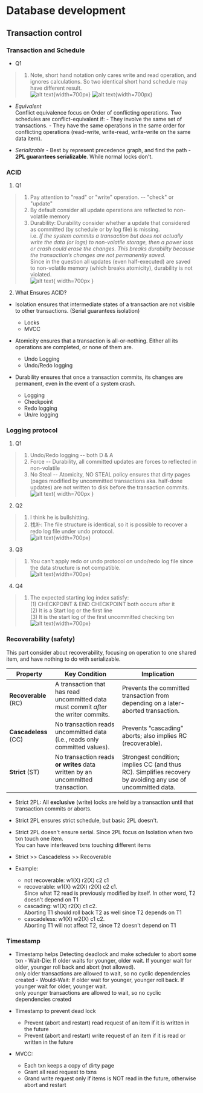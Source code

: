 # Database development


## Transaction control

### Transaction and Schedule

- Q1
> 1. Note, short hand notation only cares write and read operation, and ignores calculations. So two identical short hand schedule may have different result.  
![alt text](image-4.png){width=700px}
![alt text](image-5.png){width=700px}


- *Equivalent*  
Conflict equivalence focus on Order of conflicting operations. Two schedules are conflict-equivalent if:
      - They involve the same set of transactions.
      - They have the same operations in the same order for conflicting operations (read-write, write-read, write-write on the same data item).

- *Serializable*
      - Best by represent precedence graph, and find the path
      - **2PL guarantees serializable**. While normal locks don't.

### ACID
1. Q1
> 1. Pay attention to "read" or "write" operation. -- "check" or "update" 
> 2. By default consider all update operations are reflected to non-volatile memory 
> 3. Durability: Durability consider whether a update that considered as committed (by schedule or by log file) is missing.  
> i.e. *If the system commits a transaction but does not actually write the data (or logs) to non-volatile storage, then a power loss or crash could erase the changes. This breaks durability because the transaction’s changes are not permanently saved.*   
> Since in the question all updates (even half-executed) are saved to non-volatile memory (which breaks atomicity), durability is not violated.  
![alt text](image.png){ width=700px }

2. What Ensures ACID? 
- Isolation ensures that intermediate states of a transaction are not visible to other transactions. (Serial guarantees isolation)
    - Locks
    - MVCC

- Atomicity ensures that a transaction is all-or-nothing. Either all its operations are completed, or none of them are.
    - Undo Logging
    - Undo/Redo logging

- Durability ensures that once a transaction commits, its changes are permanent, even in the event of a system crash.
    - Logging
    - Checkpoint
    - Redo logging
    - Un/re logging

### Logging protocol

1. Q1
> 1. Undo/Redo logging -- both D & A 
> 2. Force -- Durability, all committed updates are forces to reflected in non-volatile
> 3. No Steal -- Atomicity, NO STEAL policy ensures that dirty pages (pages modified by uncommitted transactions aka. half-done updates) are not written to disk before the transaction commits.  
![alt text](image-1.png){ width=700px }

2. Q2
> 1. I think he is bullshitting.
> 2. 找补: The file structure is identical, so it is possible to recover a redo log file under undo protocol.  
![alt text](image-2.png){width=700px}

3. Q3
> 1. You can't apply redo or undo protocol on undo/redo log file since the data structure is not compatible.  
![alt text](image-3.png){width=700px}

4. Q4
> 1. The expected starting log index satisfy:  
> (1) CHECKPOINT & END CHECKPOINT both occurs after it  
> (2) It is a Start log or the first line  
> (3) It is the start log of the first uncommitted checking txn
![alt text](image-6.png){width=700px}


### Recoverability (safety)
This part consider about recoverability, focusing on operation to one shared item, and have nothing to do with serializable.

| **Property**     | **Key Condition**                                                                                 | **Implication**                                                                                        |
|------------------|---------------------------------------------------------------------------------------------------|--------------------------------------------------------------------------------------------------------|
| **Recoverable** (RC)  | A transaction that has read uncommitted data must commit *after* the writer commits.              | Prevents the committed transaction from depending on a later-aborted transaction.                     |
| **Cascadeless** (CC)  | No transaction reads uncommitted data (i.e., reads only committed values).                        | Prevents “cascading” aborts; also implies RC (recoverable).                                           |
| **Strict** (ST)       | No transaction reads **or writes** data written by an uncommitted transaction.                   | Strongest condition; implies CC (and thus RC). Simplifies recovery by avoiding any use of uncommitted data. |

- Strict 2PL: All **exclusive** (write) locks are held by a transaction until that transaction commits or aborts.
- Strict 2PL ensures strict schedule, but basic 2PL doesn't.
- Strict 2PL doesn't ensure serial. Since 2PL focus on Isolation when two txn touch one item.  
You can have interleaved txns touching different items
- Strict >> Cascadeless >> Recoverable

- Example:
    -  not recoverable: w1(X) r2(X) c2 c1
    - recoverable: w1(X) w2(X) r2(X) c2 c1.  
    Since what T2 read is previously modified by itself. In other word, T2 doesn't depend on T1
    - cascading: w1(X) r2(X) c1 c2.  
    Aborting T1 should roll back T2 as well since T2 depends on T1
    - cascadeless: w1(X) w2(X) c1 c2.     
    Aborting T1 will not affect T2, since T2 doesn't depend on T1

### Timestamp 
- Timestamp helps Detecting deadlock and make scheduler to abort some txn
      - Wait-Die: If older waits for younger, older wait. If younger wait for older, younger roll back and abort (not allowed).  
      only older transactions are allowed to wait, so no cyclic dependencies created
      - Would-Wait: If older wait for younger, younger roll back. If younger wait for older, younger wait.  
      only younger transactions are allowed to wait, so no cyclic dependencies created

- Timestamp to prevent dead lock
    - Prevent (abort and restart) read request of an item if it is written in the future
    - Prevent (abort and restart) write request of an item if it is read or written in the future

- MVCC:
    - Each txn keeps a copy of dirty page
    - Grant all read request to txns
    - Grand write request only if items is NOT read in the future, otherwise abort and restart